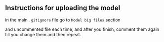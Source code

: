 ## Instructions for uploading the model

in the main `.gitignore` file go to `Model big files` section

and uncommented file each time, and after you finish, comment them again till you change them and then repeat.